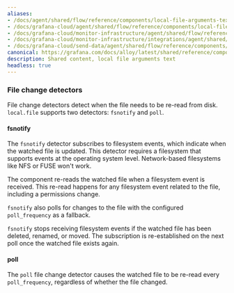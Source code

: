 ```yaml
---
aliases:
- /docs/agent/shared/flow/reference/components/local-file-arguments-text/
- /docs/grafana-cloud/agent/shared/flow/reference/components/local-file-arguments-text/
- /docs/grafana-cloud/monitor-infrastructure/agent/shared/flow/reference/components/local-file-arguments-text/
- /docs/grafana-cloud/monitor-infrastructure/integrations/agent/shared/flow/reference/components/local-file-arguments-text/
- /docs/grafana-cloud/send-data/agent/shared/flow/reference/components/local-file-arguments-text/
canonical: https://grafana.com/docs/alloy/latest/shared/reference/components/local-file-arguments-text/
description: Shared content, local file arguments text
headless: true
---
```


### File change detectors

File change detectors detect when the file needs to be re-read from disk. `local.file` supports two detectors: `fsnotify` and `poll`.

#### fsnotify

The `fsnotify` detector subscribes to filesystem events, which indicate when the watched file is updated.
This detector requires a filesystem that supports events at the operating system level. Network-based filesystems like NFS or FUSE won't work.

The component re-reads the watched file when a filesystem event is received.
This re-read happens for any filesystem event related to the file, including a permissions change.

`fsnotify` also polls for changes to the file with the configured `poll_frequency` as a fallback.

`fsnotify` stops receiving filesystem events if the watched file has been deleted, renamed, or moved.
The subscription is re-established on the next poll once the watched file exists again.

#### poll

The `poll` file change detector causes the watched file to be re-read every `poll_frequency`, regardless of whether the file changed.
